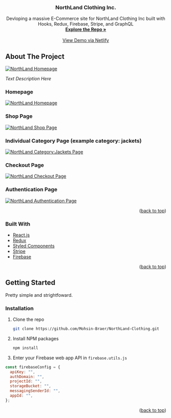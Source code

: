 <div id="top"></div>
<!--
*** Thanks for checking out the Best-README-Template. If you have a suggestion
*** that would make this better, please fork the repo and create a pull request
*** or simply open an issue with the tag "enhancement".
*** Don't forget to give the project a star!
*** Thanks again! Now go create something AMAZING! :D
--> 

<!-- PROJECT SHIELDS -->
<!--
*** I'm using markdown "reference style" links for readability.
*** Reference links are enclosed in brackets [ ] instead of parentheses ( ).
*** See the bottom of this document for the declaration of the reference variables
*** for contributors-url, forks-url, etc. This is an optional, concise syntax you may use.
*** https://www.markdownguide.org/basic-syntax/#reference-style-links
-->

<!-- PROJECT LOGO -->
<br />
<div align="center">
<h3 align="center">NorthLand Clothing Inc.</h3>

  <p align="center">
    Devloping a massive E-Commerce site for NorthLand Clothing Inc built with Hooks, Redux, Firebase, Stripe, and GraphQL
    <br />
    <a href="https://github.com/Mohsin-Braer/NorthLand-Clothing/"><strong>Explore the Repo »</strong></a>
    <br />
    <br />
    <a href="https://62d19d7d94f05f4934e81c8f--gorgeous-kleicha-071edb.netlify.app/">View Demo via Netlify</a>
  </p>
</div>

<!-- ABOUT THE PROJECT -->

## About The Project

[![NorthLand Homepage][homepage-src]](https://62d19d7d94f05f4934e81c8f--gorgeous-kleicha-071edb.netlify.app/)

*Text Description Here*

### Homepage
[![NorthLand Homepage][homepage-src]](https://62d19d7d94f05f4934e81c8f--gorgeous-kleicha-071edb.netlify.app/)

### Shop Page
[![NorthLand Shop Page][homepage-src]](https://62d19d7d94f05f4934e81c8f--gorgeous-kleicha-071edb.netlify.app/shop)

### Individual Category Page (example category: jackets)
[![NorthLand Category:Jackets Page][homepage-src]](https://62d19d7d94f05f4934e81c8f--gorgeous-kleicha-071edb.netlify.app/shop/jackets)

### Checkout Page
[![NorthLand Checkout Page][homepage-src]](https://62d19d7d94f05f4934e81c8f--gorgeous-kleicha-071edb.netlify.app/checkout)

### Authentication Page
[![NorthLand Authentication Page][homepage-src]](https://62d19d7d94f05f4934e81c8f--gorgeous-kleicha-071edb.netlify.app/auth)


<p align="right">(<a href="#top">back to top</a>)</p>

### Built With

- [React.js](https://reactjs.org/)
- [Redux](https://redux.js.org/)
- [Styled Components](https://styled-components.com/)
- [Stripe](https://stripe.com/)
- [Firebase](https://firebase.google.com/)

<p align="right">(<a href="#top">back to top</a>)</p>

<!-- GETTING STARTED -->

## Getting Started

Pretty simple and strightfoward.

### Installation

1. Clone the repo
   ```sh
   git clone https://github.com/Mohsin-Braer/NorthLand-Clothing.git
   ```
2. Install NPM packages
   ```sh
   npm install
   ```
3. Enter your Firebase web app API in `firebase.utils.js`

```js
const firebaseConfig = {
  apiKey: "",
  authDomain: "",
  projectId: "",
  storageBucket: "",
  messagingSenderId: "",
  appId: "",
};
```

<p align="right">(<a href="#top">back to top</a>)</p>


<!-- MARKDOWN LINKS & IMAGES -->
<!-- https://www.markdownguide.org/basic-syntax/#reference-style-links -->

[contributors-shield]: https://img.shields.io/github/contributors/github_username/repo_name.svg?style=for-the-badge
[contributors-url]: https://github.com/github_username/repo_name/graphs/contributors
[forks-shield]: https://img.shields.io/github/forks/github_username/repo_name.svg?style=for-the-badge
[forks-url]: https://github.com/github_username/repo_name/network/members
[stars-shield]: https://img.shields.io/github/stars/github_username/repo_name.svg?style=for-the-badge
[stars-url]: https://github.com/github_username/repo_name/stargazers
[issues-shield]: https://img.shields.io/github/issues/github_username/repo_name.svg?style=for-the-badge
[issues-url]: https://github.com/github_username/repo_name/issues
[license-shield]: https://img.shields.io/github/license/github_username/repo_name.svg?style=for-the-badge
[license-url]: https://github.com/github_username/repo_name/blob/master/LICENSE.txt
[linkedin-shield]: https://img.shields.io/badge/-LinkedIn-black.svg?style=for-the-badge&logo=linkedin&colorB=555
[linkedin-url]: https://linkedin.com/in/linkedin_username

[homepage-src]: https://postimg.cc/YGXDkWYk
[sign-in-src]: https://postimg.cc/XZkDHhvr
[comment-src]: https://postimg.cc/hJB50gKF
[mobile-responsive-src]: https://postimg.cc/ZBYs1c9V

[demo-img-gallery-link]: https://postimg.cc/gallery/Ym8nYm9
